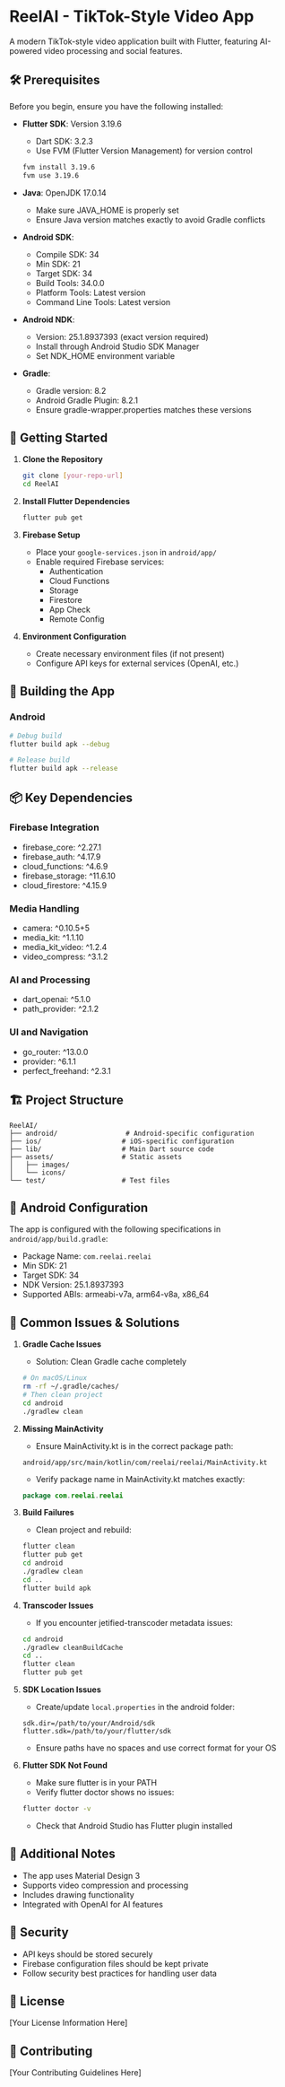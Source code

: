 # ReelAI - TikTok-Style Video App

A modern TikTok-style video application built with Flutter, featuring AI-powered video processing and social features.

## 🛠 Prerequisites

Before you begin, ensure you have the following installed:

- **Flutter SDK**: Version 3.19.6
  - Dart SDK: 3.2.3
  - Use FVM (Flutter Version Management) for version control
  ```bash
  fvm install 3.19.6
  fvm use 3.19.6
  ```

- **Java**: OpenJDK 17.0.14
  - Make sure JAVA_HOME is properly set
  - Ensure Java version matches exactly to avoid Gradle conflicts

- **Android SDK**:
  - Compile SDK: 34
  - Min SDK: 21
  - Target SDK: 34
  - Build Tools: 34.0.0
  - Platform Tools: Latest version
  - Command Line Tools: Latest version

- **Android NDK**: 
  - Version: 25.1.8937393 (exact version required)
  - Install through Android Studio SDK Manager
  - Set NDK_HOME environment variable

- **Gradle**:
  - Gradle version: 8.2
  - Android Gradle Plugin: 8.2.1
  - Ensure gradle-wrapper.properties matches these versions

## 🚀 Getting Started

1. **Clone the Repository**
   ```bash
   git clone [your-repo-url]
   cd ReelAI
   ```

2. **Install Flutter Dependencies**
   ```bash
   flutter pub get
   ```

3. **Firebase Setup**
   - Place your `google-services.json` in `android/app/`
   - Enable required Firebase services:
     - Authentication
     - Cloud Functions
     - Storage
     - Firestore
     - App Check
     - Remote Config

4. **Environment Configuration**
   - Create necessary environment files (if not present)
   - Configure API keys for external services (OpenAI, etc.)

## 📱 Building the App

### Android
```bash
# Debug build
flutter build apk --debug

# Release build
flutter build apk --release
```

## 📦 Key Dependencies

### Firebase Integration
- firebase_core: ^2.27.1
- firebase_auth: ^4.17.9
- cloud_functions: ^4.6.9
- firebase_storage: ^11.6.10
- cloud_firestore: ^4.15.9

### Media Handling
- camera: ^0.10.5+5
- media_kit: ^1.1.10
- media_kit_video: ^1.2.4
- video_compress: ^3.1.2

### AI and Processing
- dart_openai: ^5.1.0
- path_provider: ^2.1.2

### UI and Navigation
- go_router: ^13.0.0
- provider: ^6.1.1
- perfect_freehand: ^2.3.1

## 🏗 Project Structure

```
ReelAI/
├── android/                 # Android-specific configuration
├── ios/                    # iOS-specific configuration
├── lib/                    # Main Dart source code
├── assets/                 # Static assets
│   ├── images/
│   └── icons/
└── test/                   # Test files
```

## 🔧 Android Configuration

The app is configured with the following specifications in `android/app/build.gradle`:

- Package Name: `com.reelai.reelai`
- Min SDK: 21
- Target SDK: 34
- NDK Version: 25.1.8937393
- Supported ABIs: armeabi-v7a, arm64-v8a, x86_64

## 🚨 Common Issues & Solutions

1. **Gradle Cache Issues**
   - Solution: Clean Gradle cache completely
   ```bash
   # On macOS/Linux
   rm -rf ~/.gradle/caches/
   # Then clean project
   cd android
   ./gradlew clean
   ```

2. **Missing MainActivity**
   - Ensure MainActivity.kt is in the correct package path:
   ```
   android/app/src/main/kotlin/com/reelai/reelai/MainActivity.kt
   ```
   - Verify package name in MainActivity.kt matches exactly:
   ```kotlin
   package com.reelai.reelai
   ```

3. **Build Failures**
   - Clean project and rebuild:
   ```bash
   flutter clean
   flutter pub get
   cd android
   ./gradlew clean
   cd ..
   flutter build apk
   ```

4. **Transcoder Issues**
   - If you encounter jetified-transcoder metadata issues:
   ```bash
   cd android
   ./gradlew cleanBuildCache
   cd ..
   flutter clean
   flutter pub get
   ```

5. **SDK Location Issues**
   - Create/update `local.properties` in the android folder:
   ```properties
   sdk.dir=/path/to/your/Android/sdk
   flutter.sdk=/path/to/your/flutter/sdk
   ```
   - Ensure paths have no spaces and use correct format for your OS

6. **Flutter SDK Not Found**
   - Make sure flutter is in your PATH
   - Verify flutter doctor shows no issues:
   ```bash
   flutter doctor -v
   ```
   - Check that Android Studio has Flutter plugin installed

## 📝 Additional Notes

- The app uses Material Design 3
- Supports video compression and processing
- Includes drawing functionality
- Integrated with OpenAI for AI features

## 🔐 Security

- API keys should be stored securely
- Firebase configuration files should be kept private
- Follow security best practices for handling user data

## 📄 License

[Your License Information Here]

## 👥 Contributing

[Your Contributing Guidelines Here]
